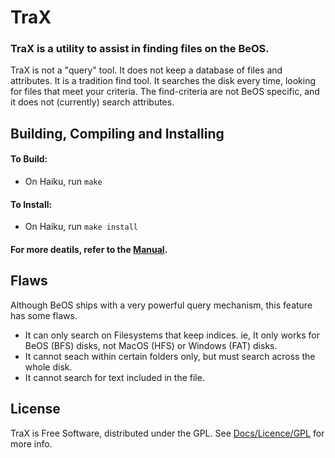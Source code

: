 # TraX

### TraX is a utility to assist in finding files on the BeOS.
TraX is not a "query" tool. It does not keep a database of files and attributes.
It is a tradition find tool. It searches the disk every time, looking for files that meet your criteria.
The find-criteria are not BeOS specific, and it does not (currently) search attributes.

## Building, Compiling and Installing
#### To Build:
* On Haiku, run `make`
#### To Install:
* On Haiku, run `make install`

#### For more deatils, refer to the [Manual](Docs/Manual.html).

## Flaws
Although BeOS ships with a very powerful query mechanism, this feature has some flaws.
* It can only search on  Filesystems that keep indices. ie, It only works for BeOS (BFS) disks, not MacOS (HFS) or Windows (FAT) disks.
* It cannot seach within certain folders only, but must search across the whole disk.
* It cannot search for text included in the file.

## License
TraX is Free Software, distributed under the GPL.
See [Docs/Licence/GPL](Docs/Licence/GPL) for more info.
